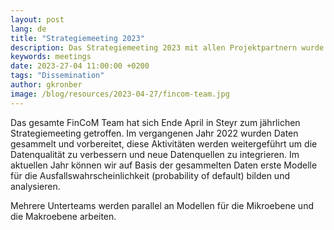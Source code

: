 ```yaml
---
layout: post
lang: de
title: "Strategiemeeting 2023"
description: Das Strategiemeeting 2023 mit allen Projektpartnern wurde in Steyr abgehalten
keywords: meetings
date: 2023-27-04 11:00:00 +0200
tags: "Dissemination"
author: gkronber
image: /blog/resources/2023-04-27/fincom-team.jpg
---
```


Das gesamte FinCoM Team hat sich Ende April in Steyr zum jährlichen Strategiemeeting getroffen.
Im vergangenen Jahr 2022 wurden Daten gesammelt und vorbereitet, diese Aktivitäten werden weitergeführt um die Datenqualität zu verbessern und neue Datenquellen zu integrieren.
Im aktuellen Jahr können wir auf Basis der gesammelten Daten erste Modelle für die Ausfallswahrscheinlichkeit (probability of default) bilden und analysieren.

Mehrere Unterteams werden parallel an Modellen für die Mikroebene und die Makroebene arbeiten.


